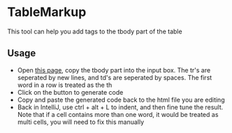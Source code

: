 # TableMarkup
This tool can help you add tags to the tbody part of the table
## Usage
- Open [this page](https://coderyihaowang.github.io/TableMarkup/), copy the tbody part into the input box. The tr's are seperated by new lines, and td's are seperated by spaces. The first word in a row is treated as the th
- Click on the button to generate code
- Copy and paste the generated code back to the html file you are editing
- Back in IntelliJ, use ctrl + alt + L to indent, and then fine tune the result. Note that if a cell contains more than one word, it would be treated as multi cells, you will need to fix this manually
